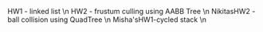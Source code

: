 HW1 - linked list \n
HW2 - frustum culling using AABB Tree \n
NikitasHW2 - ball collision using QuadTree \n
Misha'sHW1-cycled stack \n
